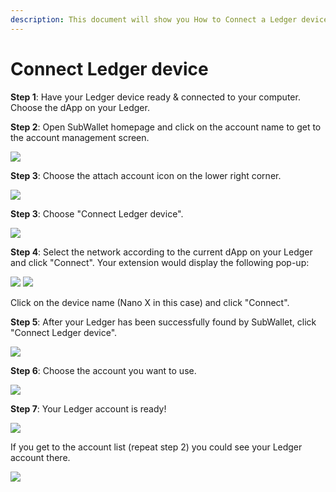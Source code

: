 ```yaml
---
description: This document will show you How to Connect a Ledger device to SubWallet.
---
```


# Connect Ledger device

**Step 1**: Have your Ledger device ready & connected to your computer. Choose the dApp on your Ledger.

**Step 2**:  Open SubWallet homepage and click on the account name to get to the account management screen.&#x20;

![](<../../.gitbook/assets/image (28) (2) (1).png>)

**Step 3**: Choose the attach account icon on the lower right corner.

![](<../../.gitbook/assets/image (34) (2).png>)



**Step 3**: Choose "Connect Ledger device".

![](https://files.gitbook.com/v0/b/gitbook-x-prod.appspot.com/o/spaces%2F2zseowhOCGE5xsJFb2z5%2Fuploads%2FB3rlchJNfMRA7dtaBbYd%2FScreenshot\_8.png?alt=media\&token=b6d2e1c4-32c3-46de-bb5c-80312cd0a7f9)



**Step 4**: Select the network according to the current dApp on your Ledger and click "Connect". Your extension would display the following pop-up:

![](<../../.gitbook/assets/image (19) (2).png>) ![](<../../.gitbook/assets/image (31) (3).png>)

Click on the device name (Nano X in this case) and click "Connect".



**Step 5**: After your Ledger has been successfully found by SubWallet, click "Connect Ledger device".

![](<../../.gitbook/assets/image (14) (1) (2) (1).png>)



**Step 6**: Choose the account you want to use.

![](<../../.gitbook/assets/image (33) (2).png>)



**Step 7**: Your Ledger account is ready!

![](<../../.gitbook/assets/image (24) (2).png>)

If you get to the account list (repeat step 2) you could see your Ledger account there.

![](<../../.gitbook/assets/image (3) (2).png>)



